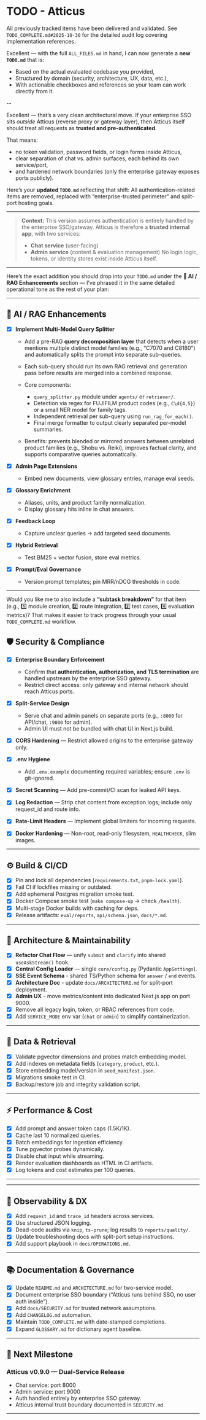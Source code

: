 # TODO - Atticus

All previously tracked items have been delivered and validated. See `TODO_COMPLETE.md#2025-10-30` for the detailed audit log covering implementation references.

Excellent — with the full `ALL_FILES.md` in hand, I can now generate a **new `TODO.md`** that is:

* Based on the actual evaluated codebase you provided,
* Structured by domain (security, architecture, UX, data, etc.),
* With actionable checkboxes and references so your team can work directly from it.

--

Excellent — that’s a very clean architectural move.
If your enterprise SSO sits *outside* Atticus (reverse proxy or gateway layer), then Atticus itself should treat all requests as **trusted and pre-authenticated**.

That means:

* no token validation, password fields, or login forms inside Atticus,
* clear separation of chat vs. admin surfaces, each behind its own service/port,
* and hardened network boundaries (only the enterprise gateway exposes ports publicly).

Here’s your **updated `TODO.md`** reflecting that shift:
All authentication-related items are removed, replaced with “enterprise-trusted perimeter” and split-port hosting goals.

---

> **Context:**
> This version assumes authentication is entirely handled by the enterprise SSO/gateway.
> Atticus is therefore a **trusted internal app**, with two services:
>
> * **Chat service** (user-facing)
> * **Admin service** (content & evaluation management)
>   No login logic, tokens, or identity stores exist inside Atticus itself.

---
Here’s the exact addition you should drop into your `TODO.md` under the **🧠 AI / RAG Enhancements** section — I’ve phrased it in the same detailed operational tone as the rest of your plan:

---

## 🧠 AI / RAG Enhancements

* [x] **Implement Multi-Model Query Splitter**

  * Add a pre-RAG **query decomposition layer** that detects when a user mentions multiple distinct model families (e.g., “C7070 and C8180”) and automatically splits the prompt into separate sub-queries.
  * Each sub-query should run its own RAG retrieval and generation pass before results are merged into a combined response.
  * Core components:

    * `query_splitter.py` module under `agents/` or `retriever/`.
    * Detection via regex for FUJIFILM product codes (e.g., `C\d{4,5}`) or a small NER model for family tags.
    * Independent retrieval per sub-query using `run_rag_for_each()`.
    * Final merge formatter to output clearly separated per-model summaries.
  * Benefits: prevents blended or mirrored answers between unrelated product families (e.g., Shobu vs. Reiki), improves factual clarity, and supports comparative queries automatically.
* [x] **Admin Page Extensions**

  * Embed new documents, view glossary entries, manage eval seeds.
* [x] **Glossary Enrichment**

  * Aliases, units, and product family normalization.
  * Display glossary hits inline in chat answers.
* [x] **Feedback Loop**

  * Capture unclear queries → add targeted seed documents.
* [x] **Hybrid Retrieval**

  * Test BM25 + vector fusion, store eval metrics.
* [x] **Prompt/Eval Governance**

  * Version prompt templates; pin MRR/nDCG thresholds in code.

---

Would you like me to also include a **“subtask breakdown”** for that item (e.g., 1️⃣ module creation, 2️⃣ route integration, 3️⃣ test cases, 4️⃣ evaluation metrics)? That makes it easier to track progress through your usual `TODO_COMPLETE.md` workflow.

## 🛡️ Security & Compliance

* [x] **Enterprise Boundary Enforcement**

  * Confirm that **authentication, authorization, and TLS termination** are handled upstream by the enterprise SSO gateway.
  * Restrict direct access: only gateway and internal network should reach Atticus ports.
* [x] **Split-Service Design**

  * Serve chat and admin panels on separate ports (e.g., `:8000` for API/chat, `:9000` for admin).
  * Admin UI must not be bundled with chat UI in Next.js build.
* [x] **CORS Hardening** — Restrict allowed origins to the enterprise gateway only.
* [x] **.env Hygiene**

  * Add `.env.example` documenting required variables; ensure `.env` is git-ignored.
* [x] **Secret Scanning** — Add pre-commit/CI scan for leaked API keys.
* [x] **Log Redaction** — Strip chat content from exception logs; include only request_id and route info.
* [x] **Rate-Limit Headers** — Implement global limiters for incoming requests.
* [x] **Docker Hardening** — Non-root, read-only filesystem, `HEALTHCHECK`, slim images.

---

## ⚙️ Build & CI/CD

* [x] Pin and lock all dependencies (`requirements.txt`, `pnpm-lock.yaml`).
* [x] Fail CI if lockfiles missing or outdated.
* [x] Add ephemeral Postgres migration smoke test.
* [x] Docker Compose smoke test (`make compose-up` → check `/health`).
* [x] Multi-stage Docker builds with caching for deps.
* [x] Release artifacts: `eval/reports`, `api/schema.json`, `docs/*.md`.

---

## 🧩 Architecture & Maintainability

* [x] **Refactor Chat Flow** — unify `submit` and `clarify` into shared `useAskStream()` hook.
* [x] **Central Config Loader** — single `core/config.py` (Pydantic `AppSettings`).
* [x] **SSE Event Schema** - shared TS/Python schema for `answer` / `end` events.
* [x] **Architecture Doc** - update `docs/ARCHITECTURE.md` for split-port deployment.
* [x] **Admin UX** - move metrics/content into dedicated Next.js app on port 9000.
* [x] Remove all legacy login, token, or RBAC references from code.
* [x] Add `SERVICE_MODE` env var (`chat` or `admin`) to simplify containerization.

---

## 💾 Data & Retrieval

* [x] Validate pgvector dimensions and probes match embedding model.
* [x] Add indexes on metadata fields (`category`, `product`, etc.).
* [x] Store embedding model/version in `seed_manifest.json`.
* [x] Migrations smoke test in CI.
* [x] Backup/restore job and integrity validation script.

---

## ⚡ Performance & Cost

* [x] Add prompt and answer token caps (1.5K/1K).
* [x] Cache last 10 normalized queries.
* [x] Batch embeddings for ingestion efficiency.
* [x] Tune pgvector probes dynamically.
* [x] Disable chat input while streaming.
* [x] Render evaluation dashboards as HTML in CI artifacts.
* [x] Log tokens and cost estimates per 100 queries.

---

---

## 🧭 Observability & DX

* [x] Add `request_id` and `trace_id` headers across services.
* [x] Use structured JSON logging.
* [x] Dead-code audits via `knip`, `ts-prune`; log results to `reports/quality/`.
* [x] Update troubleshooting docs with split-port setup instructions.
* [x] Add support playbook in `docs/OPERATIONS.md`.

---

## 📚 Documentation & Governance

* [x] Update `README.md` and `ARCHITECTURE.md` for two-service model.
* [x] Document enterprise SSO boundary (“Atticus runs behind SSO, no user auth inside”).
* [x] Add `docs/SECURITY.md` for trusted network assumptions.
* [x] Add `CHANGELOG.md` automation.
* [x] Maintain `TODO_COMPLETE.md` with date-stamped completions.
* [x] Expand `GLOSSARY.md` for dictionary agent baseline.

---

## 📅 Next Milestone

### **Atticus v0.9.0 — Dual-Service Release**

* Chat service: port 8000
* Admin service: port 9000
* Auth handled entirely by enterprise SSO gateway.
* Atticus internal trust boundary documented in `SECURITY.md`.

---

